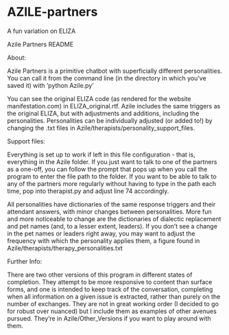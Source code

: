 # AZILE-partners
A fun variation on ELIZA

Azile Partners README

About:

Azile Partners is a primitive chatbot with superficially different personalities. You can call it from the command line (in the directory in which you’ve saved it) with ‘python Azile.py’ 

You can see the original ELIZA code (as rendered for the website manifestation.com) in ELIZA_original.rtf. Azile includes the same triggers as the original ELIZA, but with adjustments and additions, including the personalities. Personalities can be individually adjusted (or added to!) by changing the .txt files in Azile/therapists/personality_support_files. 

Support files:

Everything is set up to work if left in this file configuration - that is, everything in the Azile folder. If you just want to talk to one of the partners as a one-off, you can follow the prompt that pops up when you call the program to enter the file path to the folder. If you want to be able to talk to any of the partners more regularly without having to type in the path each time, pop into therapist.py and adjust line 74 accordingly.

All personalities have dictionaries of the same response triggers and their attendant answers, with minor changes between personalities. More fun and more noticeable to change are the dictionaries of dialectic replacement and pet names (and, to a lesser extent, leaders). If you don’t see a change in the pet names or leaders right away, you may want to adjust the frequency with which the personality applies them, a figure found in Azile/therapists/therapy_personalities.txt

Further Info:

There are two other versions of this program in different states of completion. They attempt to be more responsive to content than surface forms, and one is intended to keep track of the conversation, completing when all information on a given issue is extracted, rather than purely on the number of exchanges. They are not in great working order (I decided to go for robust over nuanced) but I include them as examples of other avenues pursued. They’re in Azile/Other_Versions if you want to play around with them.
